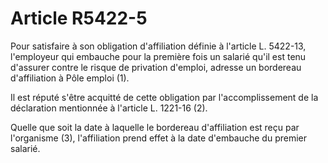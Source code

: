# Article R5422-5

Pour satisfaire à son obligation d'affiliation définie à l'article L. 5422-13, l'employeur qui embauche pour la première fois un salarié qu'il est tenu d'assurer contre le risque de privation d'emploi, adresse un bordereau d'affiliation à Pôle emploi (1). 

Il est réputé s'être acquitté de cette obligation par l'accomplissement de la déclaration mentionnée à l'article L. 1221-16 (2). 

Quelle que soit la date à laquelle le bordereau d'affiliation est reçu par l'organisme (3), l'affiliation prend effet à la date d'embauche du premier salarié.